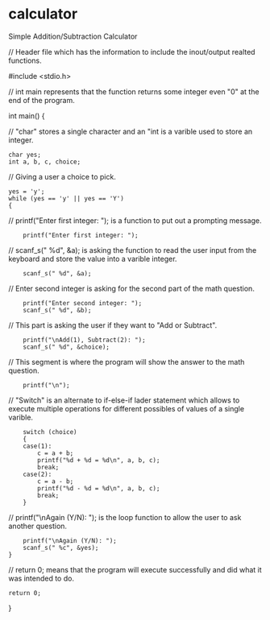 # calculator
Simple Addition/Subtraction Calculator

// Header file which has the information to include the inout/output realted functions.

#include <stdio.h>

// int main represents that the function returns some integer even "0" at the end of the program.

int main()
{

// "char" stores a single character and an "int is a varible used to store an integer. 

    char yes;
    int a, b, c, choice;

// Giving a user a choice to pick.

    yes = 'y';
    while (yes == 'y' || yes == 'Y')
    {

// printf("Enter first integer: "); is a function to put out a prompting message.
        
        printf("Enter first integer: ");

// scanf_s(" %d", &a); is asking the function to read the user input from the keyboard and store the value into a varible integer. 
        
        scanf_s(" %d", &a);

// Enter second integer is asking for the second part of the math question. 
 
        printf("Enter second integer: ");
        scanf_s(" %d", &b);

// This part is asking the user if they want to "Add or Subtract".

        printf("\nAdd(1), Subtract(2): ");
        scanf_s(" %d", &choice);

// This segment is where the program will show the answer to the math question.

        printf("\n");

// "Switch" is an alternate to if-else-if lader statement which allows to execute multiple operations for different possibles of values of a single varible. 

        switch (choice)
        {
        case(1):
            c = a + b;
            printf("%d + %d = %d\n", a, b, c);
            break;
        case(2):
            c = a - b;
            printf("%d - %d = %d\n", a, b, c);
            break;
        }

// printf("\nAgain (Y/N): "); is the loop function to allow the user to ask another question.

        printf("\nAgain (Y/N): ");
        scanf_s(" %c", &yes);
    }

// return 0; means that the program will execute successfully and did what it was intended to do. 

    return 0;
}
